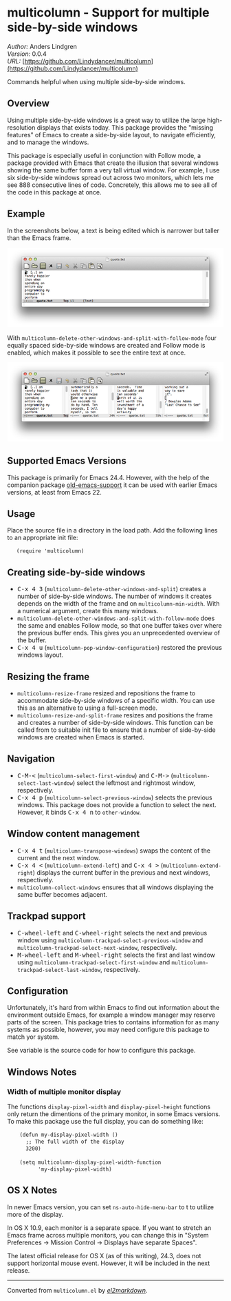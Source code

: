 # multicolumn - Support for multiple side-by-side windows

*Author:* Anders Lindgren<br>
*Version:* 0.0.4<br>
*URL:* [https://github.com/Lindydancer/multicolumn](https://github.com/Lindydancer/multicolumn)<br>

Commands helpful when using multiple side-by-side windows.

## Overview

Using multiple side-by-side windows is a great way to utilize the
large high-resolution displays that exists today. This package
provides the "missing features" of Emacs to create a side-by-side
layout, to navigate efficiently, and to manage the windows.

This package is especially useful in conjunction with Follow mode,
a package provided with Emacs that create the illusion that several
windows showing the same buffer form a very tall virtual window.
For example, I use six side-by-side windows spread out across two
monitors, which lets me see 888 consecutive lines of code.
Concretely, this allows me to see all of the code in this package
at once.

## Example

In the screenshots below, a text is being edited which is narrower
but taller than the Emacs frame.

![Image of Emacs with one window](doc/demo1.png)

With `multicolumn-delete-other-windows-and-split-with-follow-mode`
four equally spaced side-by-side windows are created and Follow mode
is enabled, which makes it possible to see the entire text at once.

![Image of Emacs with four side-by-side windows](doc/demo2.png)

## Supported Emacs Versions

This package is primarily for Emacs 24.4. However, with the help of
the companion package [old-emacs-support][1] it can be used with
earlier Emacs versions, at least from Emacs 22.

[1]: https://github.com/Lindydancer/old-emacs-support

## Usage

Place the source file in a directory in the load path. Add the
following lines to an appropriate init file:

       (require 'multicolumn)

## Creating side-by-side windows

* <kbd>C-x 4 3</kbd> (`multicolumn-delete-other-windows-and-split`) creates
a number of side-by-side windows. The number of windows it creates
depends on the width of the frame and on `multicolumn-min-width`.
With a numerical argument, create this many windows.
* `multicolumn-delete-other-windows-and-split-with-follow-mode`
does the same and enables Follow mode, so that one buffer takes
over where the previous buffer ends. This gives you an
unprecedented overview of the buffer.
* <kbd>C-x 4 u</kbd> (`multicolumn-pop-window-configuration`) restored the
previous windows layout.

## Resizing the frame

* `multicolumn-resize-frame` resized and repositions the frame
to accommodate side-by-side windows of a specific width. You can
use this as an alternative to using a full-screen mode.
* `multicolumn-resize-and-split-frame` resizes and positions
the frame and creates a number of side-by-side windows. This
function can be called from to suitable init file to ensure that a
number of side-by-side windows are created when Emacs is started.

## Navigation

* <kbd>C-M-<</kbd> (`multicolumn-select-first-window`) and <kbd>C-M-></kbd>
(`multicolumn-select-last-window`) select the leftmost and rightmost
window, respectively.
* <kbd>C-x 4 p</kbd> (`multicolumn-select-previous-window`) selects the
previous windows. This package does not provide a function to
select the next. However, it binds <kbd>C-x 4 n</kbd> to `other-window`.

## Window content management

* <kbd>C-x 4 t</kbd> (`multicolumn-transpose-windows`) swaps the content of
the current and the next window.
* <kbd>C-x 4 <</kbd> (`multicolumn-extend-left`) and <kbd>C-x 4 ></kbd>
(`multicolumn-extend-right`) displays the current buffer in the
previous and next windows, respectively.
* `multicolumn-collect-windows` ensures that all windows displaying
the same buffer becomes adjacent.

## Trackpad support

* <kbd>C-wheel-left</kbd> and <kbd>C-wheel-right</kbd> selects the next and previous
window using `multicolumn-trackpad-select-previous-window` and
`multicolumn-trackpad-select-next-window`, respectively.
* <kbd>M-wheel-left</kbd> and <kbd>M-wheel-right</kbd> selects the first and last
window using `multicolumn-trackpad-select-first-window` and
`multicolumn-trackpad-select-last-window`, respectively.

## Configuration

Unfortunately, it's hard from within Emacs to find out information
about the environment outside Emacs, for example a window manager
may reserve parts of the screen. This package tries to contains
information for as many systems as possible, however, you may need
configure this package to match yor system.

See variable is the source code for how to configure this package.

## Windows Notes

### Width of multiple monitor display

The functions `display-pixel-width` and `display-pixel-height`
functions only return the dimentions of the primary monitor, in
some Emacs versions. To make this package use the full display, you
can do something like:

        (defun my-display-pixel-width ()
          ;; The full width of the display
          3200)

        (setq multicolumn-display-pixel-width-function
              'my-display-pixel-width)

## OS X Notes

In newer Emacs version, you can set `ns-auto-hide-menu-bar` to t to
utilize more of the display.

In OS X 10.9, each monitor is a separate space. If you want to
stretch an Emacs frame across multiple monitors, you can change
this in "System Preferences -> Mission Control -> Displays have
separate Spaces".

The latest official release for OS X (as of this writing), 24.3,
does not support horizontal mouse event. However, it will be
included in the next release.


---
Converted from `multicolumn.el` by [*el2markdown*](https://github.com/Lindydancer/el2markdown).

